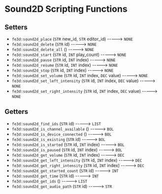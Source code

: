 # Sound2D Scripting Functions

## Setters

- `fe3d:sound2d_place` (`STR` new_id, `STR` editor_id) -----> `NONE`
- `fe3d:sound2d_delete` (`STR` id) -----> `NONE`
- `fe3d:sound2d_delete_all` () -----> `NONE`
- `fe3d:sound2d_start` (`STR` id, `INT` play_count) -----> `NONE`
- `fe3d:sound2d_pause` (`STR` id, `INT` index) -----> `NONE`
- `fe3d:sound2d_resume` (`STR` id, `INT` index) -----> `NONE`
- `fe3d:sound2d_stop` (`STR` id, `INT` index) -----> `NONE`
- `fe3d:sound2d_set_volume` (`STR` id, `INT` index, `DEC` value) -----> `NONE`
- `fe3d:sound2d_set_left_intensity` (`STR` id, `INT` index, `DEC` value) -----> `NONE`
- `fe3d:sound2d_set_right_intensity` (`STR` id, `INT` index, `DEC` value) -----> `NONE`

## Getters

- `fe3d:sound2d_find_ids` (`STR` id) -----> `LIST`
- `fe3d:sound2d_is_channel_available` () -----> `BOL`
- `fe3d:sound2d_is_device_connected` () -----> `BOL`
- `fe3d:sound2d_is_existing` (`STR` id) -----> `BOL`
- `fe3d:sound2d_is_started` (`STR` id, `INT` index) -----> `BOL`
- `fe3d:sound2d_is_paused` (`STR` id, `INT` index) -----> `BOL`
- `fe3d:sound2d_get_volume` (`STR` id, `INT` index) -----> `DEC`
- `fe3d:sound2d_get_left_intensity` (`STR` id, `INT` index) -----> `DEC`
- `fe3d:sound2d_get_right_intensity` (`STR` id, `INT` index) -----> `DEC`
- `fe3d:sound2d_get_started_count` (`STR` id) -----> `INT`
- `fe3d:sound2d_get_time` (`STR` id) -----> `INT`
- `fe3d:sound2d_get_ids` () -----> `LIST`
- `fe3d:sound2d_get_audio_path` (`STR` id) -----> `STR`
